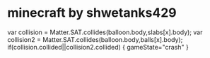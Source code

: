 # minecraft by shwetanks429



var collision = Matter.SAT.collides(balloon.body,slabs[x].body); var collision2 = Matter.SAT.collides(balloon.body,balls[x].body); if(collision.collided||collision2.collided) { gameState="crash" }
